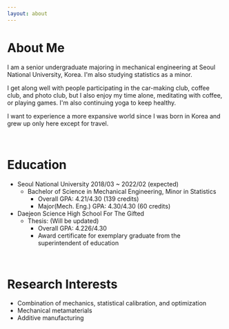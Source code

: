 ```yaml
---
layout: about 
---
```


# About Me
I am a senior undergraduate majoring in mechanical engineering at Seoul National University, Korea.
I'm also studying statistics as a minor.

I get along well with people participating in the car-making club, coffee club, and photo club, but I also enjoy my time alone, meditating with coffee, or playing games. I'm also continuing yoga to keep healthy.

I want to experience a more expansive world since I was born in Korea and grew up only here except for travel.

<br/>

# Education
* Seoul National University 2018/03 ~ 2022/02 (expected)
  * Bachelor of Science in Mechanical Engineering, Minor in Statistics
    * Overall GPA: 4.21/4.30 (139 credits)
    * Major(Mech. Eng.) GPA: 4.30/4.30 (60 credits)
* Daejeon Science High School For The Gifted
  * Thesis: (Will be updated)
    * Overall GPA: 4.226/4.30
    * Award certificate for exemplary graduate from the superintendent of education

<br/>

# Research Interests
* Combination of mechanics, statistical calibration, and optimization
* Mechanical metamaterials
* Additive manufacturing

<br/>